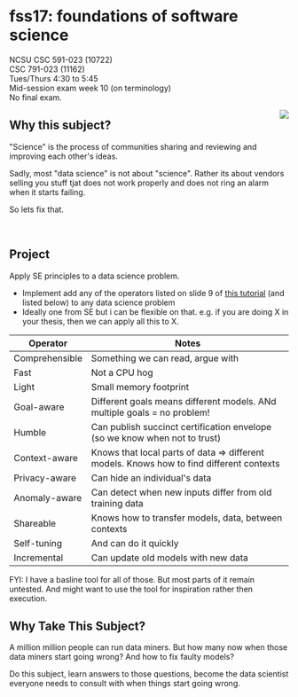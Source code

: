 # fss17: foundations of software science

NCSU CSC 591-023 (10722)  
CSC 791-023 (11162)  
Tues/Thurs 4:30 to 5:45  
Mid-session exam week 10 (on terminology)    
No final exam.

<img align=right src="https://github.com/txt/fss16/raw/master/img/science.png">


## Why this subject?


"Science" is the process of communities sharing and reviewing and improving each other's ideas.

Sadly, most "data science" is not about "science". Rather its about vendors selling you stuff tjat does not work properly and does not
ring an alarm when it starts failing.

So lets fix that.

<br clear=all>

## Project

Apply SE principles to a data science problem. 

- Implement add any of the operators listed on slide 9 of [this tutorial](http://tiny.cc/timm) (and listed below) to any 
  data science problem 
- Ideally one from SE but i can be flexible on that. e.g. if you are doing X in your thesis, then we can apply all this to X.


  
Operator | Notes
------|--------
Comprehensible | Something we can read, argue with
Fast | Not a CPU hog
Light |Small memory footprint 
Goal-aware |Different goals means different models. ANd multiple goals = no problem!
Humble | Can publish succinct certification envelope (so we know when not to trust)
Context-aware | Knows that local parts of data ⇒ different models. Knows how to find different contexts
Privacy-aware | Can hide an individual's data
Anomaly-aware | Can detect when new inputs differ from old training data
Shareable | Knows how to transfer models, data, between contexts
Self-tuning | And can do it quickly
Incremental | Can update old models with new data


FYI: I have a basline tool for all of those. But most parts of it remain untested. And might want to use
         the tool for inspiration rather then execution.

## Why Take This Subject?

A million million people can run data miners. But how many  now when those data miners start going wrong? And how to fix faulty models?

Do this subject, learn answers to those questions, become the data scientist everyone needs to consult with  when things start going wrong.
